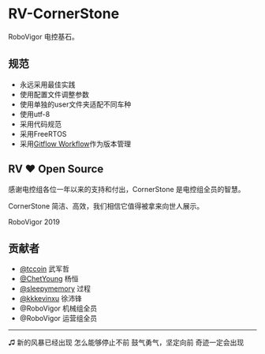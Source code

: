 # RV-CornerStone

RoboVigor 电控基石。

## 规范

- 永远采用最佳实践
- 使用配置文件调整参数
- 使用单独的user文件夹适配不同车种
- 使用utf-8
- 采用代码规范
- 采用FreeRTOS
- 采用[Gitflow Workflow](https://www.atlassian.com/git/tutorials/comparing-workflows/gitflow-workflow)作为版本管理

## RV ❤ Open Source

感谢电控组各位一年以来的支持和付出，CornerStone 是电控组全员的智慧。

CornerStone 简洁、高效，我们相信它值得被拿来向世人展示。

RoboVigor 2019

## 贡献者

- [@tccoin](https://github.com/tccoin) 武军哲
- [@ChetYoung](https://github.com/ChetYoung) 杨恒
- [@sleepymemory](https://github.com/sleepymemory) 过程
- [@kkkevinxu](https://github.com/kkkevinxu) 徐沛锋
- @RoboVigor 机械组全员
- @RoboVigor 运营组全员

---

♫
新的风暴已经出现
怎么能够停止不前
鼓气勇气，坚定向前
奇迹一定会出现
